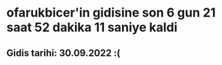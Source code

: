 # ofarukbicer'in gidisine son 6 gun 21 saat 52 dakika 11 saniye kaldi

## Gidis tarihi: 30.09.2022 :(